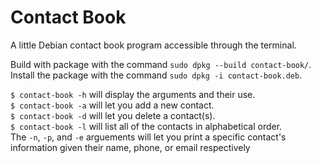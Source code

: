 # Contact Book

A little Debian contact book program accessible through the terminal.

Build with package with the command `sudo dpkg --build contact-book/`.  
Install the package with the command `sudo dpkg -i contact-book.deb`.

`$ contact-book -h` will display the arguments and their use.  
`$ contact-book -a` will let you add a new contact.  
`$ contact-book -d` will let you delete a contact(s).  
`$ contact-book -l` will list all of the contacts in alphabetical order.  
The `-n`, `-p`, and `-e` arguements will let you print a specific contact's information given their name, phone, or email respectively
